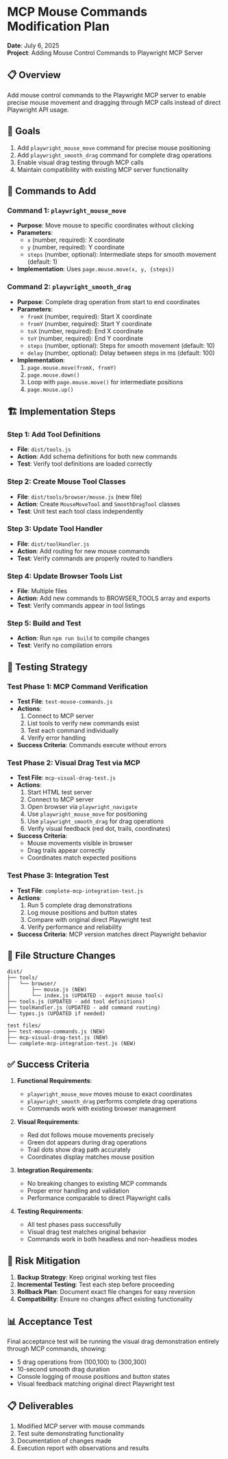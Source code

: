 # MCP Mouse Commands Modification Plan
**Date**: July 6, 2025  
**Project**: Adding Mouse Control Commands to Playwright MCP Server

## 📋 Overview
Add mouse control commands to the Playwright MCP server to enable precise mouse movement and dragging through MCP calls instead of direct Playwright API usage.

## 🎯 Goals
1. Add `playwright_mouse_move` command for precise mouse positioning
2. Add `playwright_smooth_drag` command for complete drag operations
3. Enable visual drag testing through MCP calls
4. Maintain compatibility with existing MCP server functionality

## 📝 Commands to Add

### Command 1: `playwright_mouse_move`
- **Purpose**: Move mouse to specific coordinates without clicking
- **Parameters**: 
  - `x` (number, required): X coordinate
  - `y` (number, required): Y coordinate  
  - `steps` (number, optional): Intermediate steps for smooth movement (default: 1)
- **Implementation**: Uses `page.mouse.move(x, y, {steps})`

### Command 2: `playwright_smooth_drag`
- **Purpose**: Complete drag operation from start to end coordinates
- **Parameters**:
  - `fromX` (number, required): Start X coordinate
  - `fromY` (number, required): Start Y coordinate
  - `toX` (number, required): End X coordinate
  - `toY` (number, required): End Y coordinate
  - `steps` (number, optional): Steps for smooth movement (default: 10)
  - `delay` (number, optional): Delay between steps in ms (default: 100)
- **Implementation**: 
  1. `page.mouse.move(fromX, fromY)`
  2. `page.mouse.down()`
  3. Loop with `page.mouse.move()` for intermediate positions
  4. `page.mouse.up()`

## 🏗️ Implementation Steps

### Step 1: Add Tool Definitions
- **File**: `dist/tools.js`
- **Action**: Add schema definitions for both new commands
- **Test**: Verify tool definitions are loaded correctly

### Step 2: Create Mouse Tool Classes
- **File**: `dist/tools/browser/mouse.js` (new file)
- **Action**: Create `MouseMoveTool` and `SmoothDragTool` classes
- **Test**: Unit test each tool class independently

### Step 3: Update Tool Handler
- **File**: `dist/toolHandler.js`
- **Action**: Add routing for new mouse commands
- **Test**: Verify commands are properly routed to handlers

### Step 4: Update Browser Tools List
- **File**: Multiple files
- **Action**: Add new commands to BROWSER_TOOLS array and exports
- **Test**: Verify commands appear in tool listings

### Step 5: Build and Test
- **Action**: Run `npm run build` to compile changes
- **Test**: Verify no compilation errors

## 🧪 Testing Strategy

### Test Phase 1: MCP Command Verification
- **Test File**: `test-mouse-commands.js`
- **Actions**:
  1. Connect to MCP server
  2. List tools to verify new commands exist
  3. Test each command individually
  4. Verify error handling
- **Success Criteria**: Commands execute without errors

### Test Phase 2: Visual Drag Test via MCP
- **Test File**: `mcp-visual-drag-test.js`
- **Actions**:
  1. Start HTML test server
  2. Connect to MCP server
  3. Open browser via `playwright_navigate`
  4. Use `playwright_mouse_move` for positioning
  5. Use `playwright_smooth_drag` for drag operations
  6. Verify visual feedback (red dot, trails, coordinates)
- **Success Criteria**: 
  - Mouse movements visible in browser
  - Drag trails appear correctly
  - Coordinates match expected positions

### Test Phase 3: Integration Test
- **Test File**: `complete-mcp-integration-test.js`
- **Actions**:
  1. Run 5 complete drag demonstrations
  2. Log mouse positions and button states
  3. Compare with original direct Playwright test
  4. Verify performance and reliability
- **Success Criteria**: MCP version matches direct Playwright behavior

## 📁 File Structure Changes

```
dist/
├── tools/
│   └── browser/
│       ├── mouse.js (NEW)
│       └── index.js (UPDATED - export mouse tools)
├── tools.js (UPDATED - add tool definitions)
├── toolHandler.js (UPDATED - add command routing)
└── types.js (UPDATED if needed)

test files/
├── test-mouse-commands.js (NEW)
├── mcp-visual-drag-test.js (NEW)
└── complete-mcp-integration-test.js (NEW)
```

## ✅ Success Criteria

1. **Functional Requirements**:
   - `playwright_mouse_move` moves mouse to exact coordinates
   - `playwright_smooth_drag` performs complete drag operations
   - Commands work with existing browser management

2. **Visual Requirements**:
   - Red dot follows mouse movements precisely
   - Green dot appears during drag operations
   - Trail dots show drag path accurately
   - Coordinates display matches mouse position

3. **Integration Requirements**:
   - No breaking changes to existing MCP commands
   - Proper error handling and validation
   - Performance comparable to direct Playwright calls

4. **Testing Requirements**:
   - All test phases pass successfully
   - Visual drag test matches original behavior
   - Commands work in both headless and non-headless modes

## 🚨 Risk Mitigation

1. **Backup Strategy**: Keep original working test files
2. **Incremental Testing**: Test each step before proceeding
3. **Rollback Plan**: Document exact file changes for easy reversion
4. **Compatibility**: Ensure no changes affect existing functionality

## 📊 Acceptance Test

Final acceptance test will be running the visual drag demonstration entirely through MCP commands, showing:
- 5 drag operations from (100,100) to (300,300)
- 10-second smooth drag duration
- Console logging of mouse positions and button states
- Visual feedback matching original direct Playwright test

## 📋 Deliverables

1. Modified MCP server with mouse commands
2. Test suite demonstrating functionality
3. Documentation of changes made
4. Execution report with observations and results
